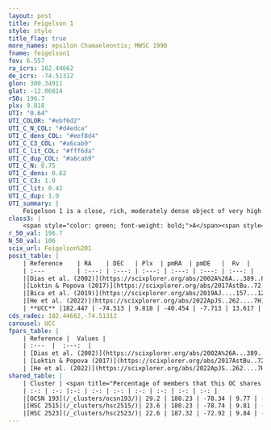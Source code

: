 ```yaml
---
layout: post
title: Feigelson 1
style: style
title_flag: true
more_names: epsilon Chamaeleontis; MWSC 1990
fname: feigelson1
fov: 6.557
ra_icrs: 182.44662
de_icrs: -74.51312
glon: 300.34911
glat: -12.06814
r50: 196.7
plx: 9.818
UTI: "0.64"
UTI_COLOR: "#ebf6d2"
UTI_C_N_COL: "#d4edca"
UTI_C_dens_COL: "#eef8d4"
UTI_C_C3_COL: "#a6cab9"
UTI_C_lit_COL: "#fff6da"
UTI_C_dup_COL: "#a6cab9"
UTI_C_N: 0.75
UTI_C_dens: 0.62
UTI_C_C3: 1.0
UTI_C_lit: 0.42
UTI_C_dup: 1.0
UTI_summary: |
    Feigelson 1 is a close, rich, moderately dense object of very high C3 quality. It is poorly studied in the literature. This object shares a moderate percentage of members with 3 later reported entries.
class3: |
    <span style="color: green; font-weight: bold;">A</span><span style="color: green; font-weight: bold;">A</span>
r_50_val: 196.7
N_50_val: 106
scix_url: Feigelson%201
posit_table: |
    | Reference    | RA    | DEC   | Plx  | pmRA  | pmDE   |  Rv  |
    | :---         | :---: | :---: | :---: | :---: | :---: | :---: |
    |[Dias et al. (2002)](https://scixplorer.org/abs/2002A%26A...389..871D) | 179.963 | -78.207 | -- | -39.5 | -1.0 | 13.0 |
    |[Loktin & Popova (2017)](https://scixplorer.org/abs/2017AstBu..72..257L) | 179.97 | -78.207 | -- | -39.494 | -0.995 | 13.7 |
    |[Bica et al. (2019)](https://scixplorer.org/abs/2019AJ....157...12B) | 179.973 | -78.209 | -- | -- | -- | -- |
    |[He et al. (2022)](https://scixplorer.org/abs/2022ApJS..262....7H) | 180.07 | -78.676 | 9.818 | -41.347 | -6.05 | -- |
    | **UCC** |182.447 | -74.513 | 9.818 | -40.454 | -7.713 | 13.617 | 
cds_radec: 182.44662,-74.51312
carousel: UCC
fpars_table: |
    | Reference |  Values |
    | :---  |  :---:  |
    | [Dias et al. (2002)](https://scixplorer.org/abs/2002A%26A...389..871D) | `E(B-V)=0.02, Dist=114.0, Age=6.602` |
    | [Loktin & Popova (2017)](https://scixplorer.org/abs/2017AstBu..72..257L) | `E(B-V)=0.02, Dmod=5.127, logt=6.602` |
    | [He et al. (2022)](https://scixplorer.org/abs/2022ApJS..262....7H) | `A0=0.05, logAge=6.9` |
shared_table: |
    | Cluster | <span title="Percentage of members that this OC shares with the ones listed">%</span>   | RA   | DEC   | Plx   | pmRA  | pmDE  | Rv | UTI |
    | :-: | :-: |:-: | :-: | :-: | :-: | :-: | :-: | :-: |
    |[OCSN 193](/_clusters/ocsn193/)| 29.2 | 180.23 | -78.34 | 9.77 | -41.23 | -6.05 | 13.81 |0.0 |
    |[HSC 2515](/_clusters/hsc2515/)| 23.6 | 180.23 | -78.74 | 9.81 | -41.36 | -5.78 | 15.01 |0.0 |
    |[HSC 2523](/_clusters/hsc2523/)| 22.6 | 187.32 | -72.92 | 9.84 | -39.68 | -10.81 | 12.79 |0.02 |
---
```

